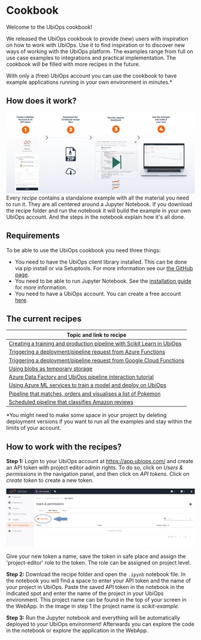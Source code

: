 # Cookbook

Welcome to the UbiOps cookbook!

We released the UbiOps cookbook to provide (new) users with inspiration on how to work with UbiOps. 
Use it to find inspiration or to discover new ways of
working with the UbiOps platform. The examples range from full on use case examples to integrations and practical
implementation. The cookbook will be filled with more recipes in the future.

With only a (free) UbiOps account you can use the cookbook to have example applications running in your own environment 
in minutes.*


## How does it work?

![steps-overview](./step-by-step-cookbook.png)
Every *recipe* contains a standalone example with all the material you need to run it. They are all centered around 
a Jupyter Notebook. If you download the recipe folder and run the notebook it will build the example in your own 
UbiOps account. And the steps in the notebook explain how it's all done.


## Requirements

To be able to use the UbiOps cookbook you need three things:

- You need to have the UbiOps client library installed. This can be done via pip install or via Setuptools. For more 
information see our <a href="https://github.com/UbiOps/client-library-python" target="_blank">the GitHub page</a>.
- You need to be able to run Jupyter Notebook. See the <a href="https://jupyter.org/install" target="_blank">installation guide</a> 
  for more information.
- You need to have a UbiOps account. You can create a free account <a href="https://app.ubiops.com/sign-up" target="_blank">here</a>.


## The current recipes

| Topic and link to recipe                                                                                                  |
|---------------------------------------------------------------------------------------------------------------------------|
| [Creating a training and production pipeline with Scikit Learn in UbiOps](scikit-deployment/README.md)                    | 
| [Triggering a deployment/pipeline request from Azure Functions](azure-functions-triggered-request/README.md)|
| [Triggering a deployment/pipeline request from Google Cloud Functions](google-cloud-functions-triggered-request/README.md)|
| [Using blobs as temporary storage](blobs-temporary-storage/README.md)                                                     |
| [Azure Data Factory and UbiOps pipeline interaction tutorial](azure-data-factory/README.md)                               |
| [Using Azure ML services to train a model and deploy on UbiOps](azure-machine-learning/README.md)                         |
| [Pipeline that matches, orders and visualises a list of Pokemon](pokemon-pipeline/README.md)                              |
| [Scheduled pipeline that classifies Amazon reviews](amazon-review-pipeline/README.md)                                     |

*You might need to make some space in your project by deleting deployment versions if you want to run all the examples and stay 
within the limits of your account.


## How to work with the recipes?

**Step 1:** Login to your UbiOps account at <a href="https://app.ubiops.com" target="_blank">https://app.ubiops.com/</a> 
and create an API token with project editor
admin rights. To do so, click on *Users & permissions* in the navigation panel, and then click on *API tokens*.
Click on *create token* to create a new token.

![Creating an API token](./api_token_screenshot.png)

Give your new token a name, save the token in safe place and assign the 'project-editor' role to the token.
The role can be assigned on project level.

**Step 2:** Download the recipe folder and open the `.ipynb` notebook file. In the notebook you will find a space
to enter your API token and the name of your project in UbiOps. Paste the saved API token in the notebook in the indicated spot
and enter the name of the project in your UbiOps environment. This project name can be found in the top of your screen in the
WebApp. In the image in step 1 the project name is *scikit-example*.

**Step 3:** Run the Jupyter notebook and everything will be automatically deployed to your UbiOps environment! 
Afterwards you can explore the code in the notebook or explore the application in the WebApp.